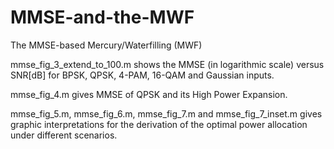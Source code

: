# MMSE-and-the-MWF
The MMSE-based Mercury/Waterfilling (MWF) 

mmse_fig_3_extend_to_100.m shows the MMSE (in logarithmic scale) versus SNR[dB] for BPSK, QPSK, 4-PAM, 16-QAM and Gaussian inputs.

mmse_fig_4.m gives MMSE of QPSK and its High Power Expansion.

mmse_fig_5.m, mmse_fig_6.m, mmse_fig_7.m and mmse_fig_7_inset.m gives graphic interpretations for the derivation of the optimal power allocation under different scenarios.
